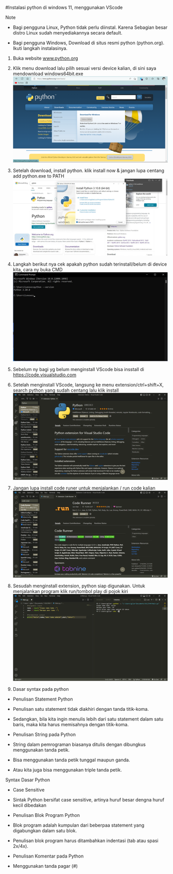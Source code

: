 #Instalasi python di windows 11, menggunakan VScode

Note 
 - Bagi pengguna Linux, Python tidak perlu diinstal.
Karena Sebagian besar distro Linux sudah
menyediakannya secara default.

 - Bagi pengguna Windows, Download di situs resmi
python (python.org). Ikuti langkah instalasinya.


1. Buka website www.python.org
2. Klik menu download lalu pilih sesuai versi device kalian, di sini saya mendownload windows64bit.exe
![1](Gambar/gambar0.png)

3. Setelah download, install python. klik install now & jangan lupa centang add python.exe to PATH
![2](Gambar/gambar1.jpeg)

4. Langkah berikut nya cek apakah python sudah terinstall/belum di device kita, cara ny buka CMD
![3](Gambar/gambar2.jpeg)

5. Sebelum ny bagi yg belum menginstall VScode bisa insstall di https://code.visualstudio.com

6. Setelah menginstall VScode, langsung ke menu extension/ctrl+shift+X, search python yang sudah centang lalu klik install
![4](Gambar/gambar4.png)

7. Jangan lupa install code runer untuk menjalankan / run code kalian
![](Gambar/gambar5.png)

8. Sesudah menginstall extension, python siap digunakan. Untuk menjalankan program klik run/tombol play di pojok kiri 
![5](Gambar/gambar3.png)

9. Dasar syntax pada python

- Penulisan Statement Python
- Penulisan satu statement tidak diakhiri dengan tanda titik-koma.
- Sedangkan, bila kita ingin menulis lebih dari satu statement dalam
satu baris, maka kita harus memisahnya dengan titik-koma.

- Penulisan String pada Python
- String dalam pemrograman biasanya ditulis dengan dibungkus
menggunakan tanda petik.
- Bisa menggunakan tanda petik tunggal maupun ganda.
- Atau kita juga bisa menggunakan triple tanda petik.

Syntax Dasar Python

- Case Sensitive
- Sintak Python bersifat case sensitive, artinya huruf besar dengna
huruf kecil dibedakan

- Penulisan Blok Program Python
- Blok program adalah kumpulan dari beberpaa statement yang
digabungkan dalam satu blok.
- Penulisan blok program harus ditambahkan indentasi (tab atau
spasi 2x/4x).

- Penulisan Komentar pada Python
- Menggunakan tanda pagar (#)
